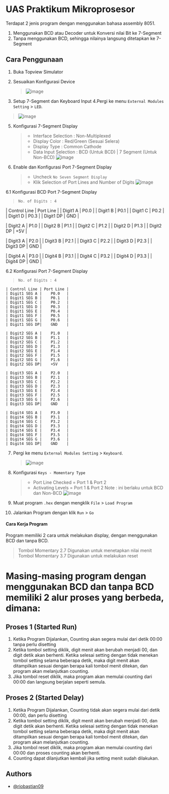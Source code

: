 # UAS Praktikum Mikroprosesor

Terdapat 2 jenis program dengan menggunakan bahasa assembly 8051.

1. Menggunakan BCD atau Decoder untuk Konversi nilai Bit ke 7-Segment
2. Tanpa menggunakan BCD, sehingga nilainya langsung ditetapkan ke 7-Segment

## Cara Penggunaan

1. Buka Topview Simulator
2. Sesuaikan Konfigurasi Device
   > ![image](https://user-images.githubusercontent.com/39443794/231340692-3e77c78c-972e-4b51-9647-3b6ebe5e716f.png)

3. Setup 7-Segment dan Keyboard Input
4.Pergi ke menu `External Modules Setting` > `LED`.
> ![image](https://user-images.githubusercontent.com/39443794/231342937-1f1425f0-8fc8-4480-8f41-98a7b38b4d76.png)

5.  Konfigurasi 7-Segment Display
    > - Interface Selection : Non-Multiplexed
    > - Display Color : Red/Green (Sesuai Selera)
    > - Display Type : Common Cathode
    > - Data Input Selection : BCD (Untuk BCD) | 7 Segment (Untuk Non-BCD)
    >   ![image](https://user-images.githubusercontent.com/39443794/231343280-4a3e28dc-29a6-45aa-9168-041b1dbada6b.png)

6.  Enable dan Konfigurasi Port 7-Segment Display
    > - Uncheck `No Seven Segment Display`
    > - Klik Selection of Port Lines and Number of Digits
    >   ![image](https://user-images.githubusercontent.com/39443794/231343582-8240928a-b131-4bed-81b6-5332f41f8dd7.png)

6.1 Konfigurasi BCD Port 7-Segment Display
> `No. of Digits : 4`

| Control Line | Port Line |
| Digit1 A     |    P0.0   |
| Digit1 B     |    P0.1   |
| Digit1 C     |    P0.2   |
| Digit1 D     |    P0.3   |
| Digit1 DP    |    GND    |

| Digit2 A     |    P1.0   |
| Digit2 B     |    P1.1   |
| Digit2 C     |    P1.2   |
| Digit2 D     |    P1.3   |
| Digit2 DP    |    +5V    |

| Digit3 A     |    P2.0   |
| Digit3 B     |    P2.1   |
| Digit3 C     |    P2.2   |
| Digit3 D     |    P2.3   |
| Digit3 DP    |    GND    |

| Digit4 A     |    P3.0   |
| Digit4 B     |    P3.1   |
| Digit4 C     |    P3.2   |
| Digit4 D     |    P3.3   |
| Digit4 DP    |    GND    |

6.2 Konfigurasi Port 7-Segment Display

> `No. of Digits : 4`

```
| Control Line | Port Line |
| Digit1 SEG A |    P0.0   |
| Digit1 SEG B |    P0.1   |
| Digit1 SEG C |    P0.2   |
| Digit1 SEG D |    P0.3   |
| Digit1 SEG E |    P0.4   |
| Digit1 SEG F |    P0.5   |
| Digit1 SEG G |    P0.6   |
| Digit1 SEG DP|    GND    |

| Digit2 SEG A |    P1.0   |
| Digit2 SEG B |    P1.1   |
| Digit2 SEG C |    P1.2   |
| Digit2 SEG D |    P1.3   |
| Digit2 SEG E |    P1.4   |
| Digit2 SEG F |    P1.5   |
| Digit2 SEG G |    P1.6   |
| Digit2 SEG DP|    +5V    |

| Digit3 SEG A |    P2.0   |
| Digit3 SEG B |    P2.1   |
| Digit3 SEG C |    P2.2   |
| Digit3 SEG D |    P2.3   |
| Digit3 SEG E |    P2.4   |
| Digit3 SEG F |    P2.5   |
| Digit3 SEG G |    P2.6   |
| Digit3 SEG DP|    GND    |

| Digit4 SEG A |    P3.0   |
| Digit4 SEG B |    P3.1   |
| Digit4 SEG C |    P3.2   |
| Digit4 SEG D |    P3.3   |
| Digit4 SEG E |    P3.4   |
| Digit4 SEG F |    P3.5   |
| Digit4 SEG G |    P3.6   |
| Digit4 SEG DP|    GND    |
```

7. Pergi ke menu `External Modules Setting` > `Keyboard`.

   > ![image](https://user-images.githubusercontent.com/39443794/231348975-0703b318-9921-4a5a-b866-34d7bd8838b1.png)

8. Konfigurasi `Keys - Momentary Type`

   > - Port Line Checked = Port 1 & Port 2
   > - Activating Levels = Port 1 & Port 2
   >   Note : ini berlaku untuk BCD dan Non-BCD
   >   ![image](https://user-images.githubusercontent.com/39443794/231349258-623c272a-71e4-4fa1-b16f-a2fe1dc2d6de.png)

9. Muat program `.hex` dengan mengklik `File` > `Load Program`

10. Jalankan Program dengan klik `Run` > `Go`

#### Cara Kerja Program
Program memiliki 2 cara untuk melakukan display, dengan menggunakan BCD dan tanpa BCD.
> Tombol Momentary 2.7 Digunakan untuk menetapkan nilai menit
> Tombol Momentary 3.7 Digunakan untuk melakukan reset

#  Masing-masing program dengan menggunakan BCD dan tanpa BCD memiliki 2 alur proses yang berbeda, dimana:
## Proses 1 (Started Run)

1. Ketika Program Dijalankan, Counting akan segera mulai dari detik 00:00 tanpa perlu disetting
2. Ketika tombol setting diklik, digit menit akan berubah menjadi 00, dan digit detik akan berhenti. Ketika selesai setting dengan tidak menekan tombol setting selama beberapa detik, maka digit menit akan ditampilkan sesuai dengan berapa kali tombol menit ditekan, dan program akan melanjutkan counting.
3. Jika tombol reset diklik, maka program akan memulai counting dari 00:00 dan langsung berjalan seperti semula.

## Proses 2 (Started Delay)

1. Ketika Program Dijalankan, Counting tidak akan segera mulai dari detik 00:00, dan perlu disetting
2. Ketika tombol setting diklik, digit menit akan berubah menjadi 00, dan digit detik akan berhenti. Ketika selesai setting dengan tidak menekan tombol setting selama beberapa detik, maka digit menit akan ditampilkan sesuai dengan berapa kali tombol menit ditekan, dan program akan melanjutkan counting.
3. Jika tombol reset diklik, maka program akan memulai counting dari 00:00 dan proses counting akan berhenti.
4. Counting dapat dilanjutkan kembali jika setting menit sudah dilakukan.

## Authors

- [@riobastian09](https://github.com/riobastian09/)
